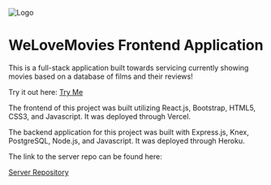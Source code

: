 ![Logo](https://i.imgur.com/LZQk8KP.png)

# WeLoveMovies Frontend Application

This is a full-stack application built towards servicing currently showing movies based on a database of films and their reviews!

Try it out here:
<a href="https://we-love-movies-kappa.vercel.app/">Try Me</a>

The frontend of this project was built utilizing React.js, Bootstrap, HTML5, CSS3, and Javascript. It was deployed through Vercel.

The backend application for this project was built with Express.js, Knex, PostgreSQL, Node.js, and Javascript. It was deployed through Heroku.

The link to the server repo can be found here:

<a href="https://github.com/dakotaklavallee/we-love-movies-backend">Server Repository</a>
